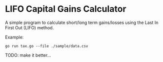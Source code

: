 # LIFO Capital Gains Calculator

A simple program to calculate short/long term gains/losses using the Last In First Out (LIFO) method.

Example:

    go run tax.go --file ./sample/data.csv


TODO: make it better...
